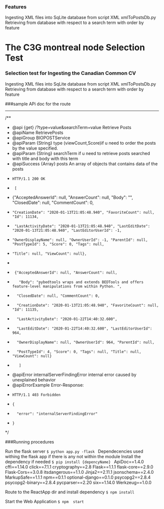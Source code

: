 ### Features
Ingesting XML files into SqLite database from script XML xmlToPostsDb.py
Retrieving from database  with respect to a search term with order by feature 

The C3G montreal node Selection Test
=============

### Selection test for Ingesting the Canadian Common CV

Ingesting XML files into SqLite database from script XML xmlToPostsDb.py
Retrieving from database  with respect to a search term with order by feature 



###sample APi doc for the route
                
----
/**
* @api {get} /?type=value&searchTerm=value   Retrieve Posts
* @apiName RetrievePosts
* @apiGroup BIOPOSTService
* @apiParam {String} type          (viewCount,Score)if u need to order the posts by the value specified.
* @apiParam {String} searchTerm     if u need to retrieve posts searched with title and body with this term
* @apiSuccess {Array}  posts        An array  of objects that contains data of the posts
*     HTTP/1.1 200 OK
*      [
*    {"AcceptedAnswerId": null, "AnswerCount": null, "Body": "", "ClosedDate": null, "CommentCount": 0,
*     "CreationDate": "2020-01-13T21:05:48.940", "FavoriteCount": null, "Id": 11134,
*      "LastActivityDate": "2020-01-13T21:05:48.940", "LastEditDate": "2020-01-13T21:05:48.940", "LastEditorUserId": -1,
*     "OwnerDisplayName": null, "OwnerUserId": -1, "ParentId": null, "PostTypeId": 5, "Score": 0, "Tags": null,
*     "Title": null, "ViewCount": null},
*
*      {"AcceptedAnswerId": null, "AnswerCount": null,
*        "Body": "pybedtools wraps and extends BEDTools and offers feature-level manipulations from within Python. ",
*       "ClosedDate": null, "CommentCount": 0,
*       "CreationDate": "2020-01-13T21:05:48.940", "FavoriteCount": null, "Id": 11135,
*       "LastActivityDate": "2020-01-22T14:40:32.600",
*       "LastEditDate": "2020-01-22T14:40:32.600", "LastEditorUserId": 964,
*       "OwnerDisplayName": null, "OwnerUserId": 964, "ParentId": null,
*       "PostTypeId": 4, "Score": 0, "Tags": null, "Title": null, "ViewCount": null}
*        ]
* @apiError internalServerFindingError  internal error caused by unexplained behavior
* @apiErrorExample Error-Response:
*     HTTP/1.1 403 Forbidden
*     {
*       "error": "internalServerFindingError"
*     }
*/


###Running procedures

Run the flask server
`$ python app.py -flask `
Dependecencies used withing the flask app if there is any not within the module
Install the dependency if needed
`$ pip install {depencyName} `
ApiDoc==1.4.0
cffi==1.14.0
click==7.1.1
cryptography==2.8
Flask==1.1.1
flask-core==2.9.0
Flask-Cors==3.0.8
itsdangerous==1.1.0
Jinja2==2.11.1
jsonschema==2.4.0
MarkupSafe==1.1.1
npm==0.1.1
optional-django==0.1.0
psycopg2==2.8.4
psycopg2-binary==2.8.4
pycparser==2.20
six==1.14.0
Werkzeug==1.0.0



Route to the ReactApp dir and install dependency
`$ npm install `

Start the Web Application 
`$ npm  start `
